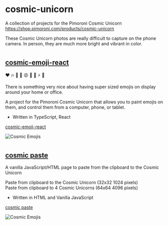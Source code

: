 # cosmic-unicorn

A collection of projects for the Pimoroni Cosmic Unicorn
https://shop.pimoroni.com/products/cosmic-unicorn

These Cosmic Unicorn photos are really difficult to capture on the phone camera. In person, they are much more bright and vibrant in color.

#

## [cosmic-emoji-react](cosmic-emoji-react/)

❤️ 🔥 🥰 🚀 😡 👾 🐢 ⚡️ 💸

There is something very nice about having super sized emojis on display around your home or office.

A project for the Pimoroni Cosmic Unicorn that allows you to paint emojis on them, and control them from a computer, phone, or tablet.
- Written in TypeScript, React

[cosmic-emoji-react](cosmic-emoji-react/)

![Cosmic Emojis](https://chriscarey.com/images/pimoroni/unicorn/cosmic-emoji-1.jpeg "Cosmic Emojis")

#

## [cosmic paste](cosmic-paste/)

A vanilla JavaScript/HTML page to paste from the clipboard to the Cosmic Unicorn

Paste from clipboard to the Cosmic Unicorn (32x32 1024 pixels)  
Paste from clipboard to 4 Cosmic Unicorns (64x64 4096 pixels)

- Written in HTML and Vanilla JavaScript

[cosmic paste](cosmic-paste/)

![Cosmic Emojis](https://chriscarey.com/images/pimoroni/unicorn/cosmic-paste-1.jpeg "Cosmic Paste")


